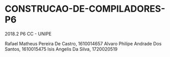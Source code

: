 # CONSTRUCAO-DE-COMPILADORES-P6

2018.2 P6 CC - UNIPE

Rafael Matheus Pereira De Castro, 1610014657
Alvaro Philipe Andrade Dos Santos, 1610015475
Isis Angelis Da Silva, 1720020519
